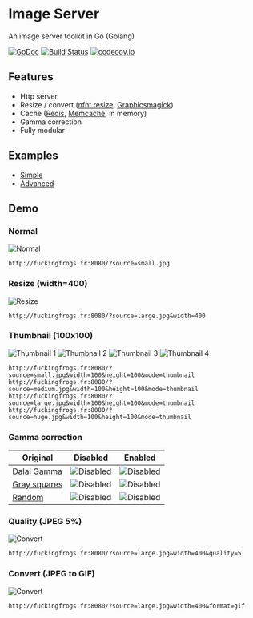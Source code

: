# Image Server
An image server toolkit in Go (Golang)

[![GoDoc](https://godoc.org/github.com/pierrre/imageserver?status.svg)](https://godoc.org/github.com/pierrre/imageserver)
[![Build Status](https://travis-ci.org/pierrre/imageserver.svg)](https://travis-ci.org/pierrre/imageserver)
[![codecov.io](https://codecov.io/github/pierrre/imageserver/coverage.svg)](https://codecov.io/github/pierrre/imageserver)

## Features
- Http server
- Resize / convert ([nfnt resize](https://github.com/nfnt/resize), [Graphicsmagick](http://www.graphicsmagick.org/))
- Cache ([Redis](https://github.com/garyburd/redigo), [Memcache](https://github.com/bradfitz/gomemcache), in memory)
- Gamma correction
- Fully modular

## Examples
- [Simple](https://github.com/pierrre/imageserver/blob/master/examples/simple/simple.go)
- [Advanced](https://github.com/pierrre/imageserver/blob/master/examples/advanced/advanced.go)

## Demo

### Normal
![Normal](http://fuckingfrogs.fr:8080/?source=small.jpg)
```
http://fuckingfrogs.fr:8080/?source=small.jpg
```

### Resize (width=400)
![Resize](http://fuckingfrogs.fr:8080/?source=large.jpg&width=400)
```
http://fuckingfrogs.fr:8080/?source=large.jpg&width=400
```

### Thumbnail (100x100)
![Thumbnail 1](http://fuckingfrogs.fr:8080/?source=small.jpg&width=100&height=100&mode=thumbnail)
![Thumbnail 2](http://fuckingfrogs.fr:8080/?source=medium.jpg&width=100&height=100&mode=thumbnail)
![Thumbnail 3](http://fuckingfrogs.fr:8080/?source=large.jpg&width=100&height=100&mode=thumbnail)
![Thumbnail 4](http://fuckingfrogs.fr:8080/?source=huge.jpg&width=100&height=100&mode=thumbnail)
```
http://fuckingfrogs.fr:8080/?source=small.jpg&width=100&height=100&mode=thumbnail
http://fuckingfrogs.fr:8080/?source=medium.jpg&width=100&height=100&mode=thumbnail
http://fuckingfrogs.fr:8080/?source=large.jpg&width=100&height=100&mode=thumbnail
http://fuckingfrogs.fr:8080/?source=huge.jpg&width=100&height=100&mode=thumbnail
```

### Gamma correction
Original | Disabled | Enabled
----- | ----- | -----
[Dalai Gamma](http://fuckingfrogs.fr:8080/?source=dalai_gamma.jpg) | ![Disabled](http://fuckingfrogs.fr:8080/?source=dalai_gamma.jpg&width=200&gamma_correction=false) | ![Disabled](http://fuckingfrogs.fr:8080/?source=dalai_gamma.jpg&width=200&gamma_correction=true)
[Gray squares](http://fuckingfrogs.fr:8080/?source=gray_squares.jpg) | ![Disabled](http://fuckingfrogs.fr:8080/?source=gray_squares.jpg&width=200&gamma_correction=false) | ![Disabled](http://fuckingfrogs.fr:8080/?source=gray_squares.jpg&width=200&gamma_correction=true)
[Random](http://fuckingfrogs.fr:8080/?source=random.png) | ![Disabled](http://fuckingfrogs.fr:8080/?source=random.png&width=200&gamma_correction=false) | ![Disabled](http://fuckingfrogs.fr:8080/?source=random.png&width=200&gamma_correction=true)

### Quality (JPEG 5%)
![Convert](http://fuckingfrogs.fr:8080/?source=large.jpg&width=400&quality=5)
```
http://fuckingfrogs.fr:8080/?source=large.jpg&width=400&quality=5
```

### Convert (JPEG to GIF)
![Convert](http://fuckingfrogs.fr:8080/?source=large.jpg&width=400&format=gif)
```
http://fuckingfrogs.fr:8080/?source=large.jpg&width=400&format=gif
```
